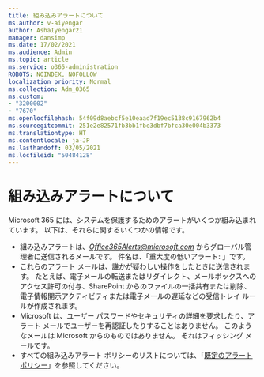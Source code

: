 ```yaml
---
title: 組み込みアラートについて
ms.author: v-aiyengar
author: AshaIyengar21
manager: dansimp
ms.date: 17/02/2021
ms.audience: Admin
ms.topic: article
ms.service: o365-administration
ROBOTS: NOINDEX, NOFOLLOW
localization_priority: Normal
ms.collection: Adm_O365
ms.custom:
- "3200002"
- "7670"
ms.openlocfilehash: 54f09d8aebcf5e10eaad7f19ec5138c9167962b4
ms.sourcegitcommit: 251e2e82571fb3bb1fbe3dbf7bfca30e004b3373
ms.translationtype: HT
ms.contentlocale: ja-JP
ms.lasthandoff: 03/05/2021
ms.locfileid: "50484128"
---
```

# <a name="about-built-in-alerts"></a>組み込みアラートについて

Microsoft 365 には、システムを保護するためのアラートがいくつか組み込まれています。 以下は、それらに関するいくつかの情報です。

- 組み込みアラートは、*Office365Alerts@microsoft.com* からグローバル管理者に送信されるメールです。 件名は、「重大度の低いアラート: <name of alert policy>」です。
- これらのアラート メールは、誰かが疑わしい操作をしたときに送信されます。 たとえば、電子メールの転送またはリダイレクト、メールボックスへのアクセス許可の付与、SharePoint からのファイルの一括共有または削除、電子情報開示アクティビティまたは電子メールの遅延などの受信トレイ ルールが作成されます。
- Microsoft は、ユーザー パスワードやセキュリティの詳細を要求したり、アラート メールでユーザーを再認証したりすることはありません。 このようなメールは Microsoft からのものではありません。 それはフィッシング メールです。
- すべての組み込みアラート ポリシーのリストについては、「[既定のアラート ポリシー](https://go.microsoft.com/fwlink/?linkid=2103170)」を参照してください。